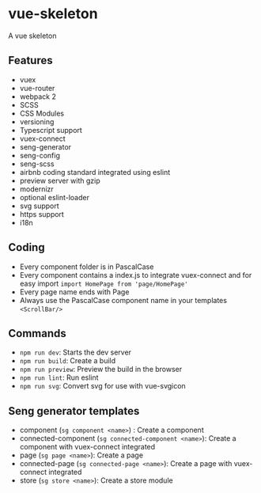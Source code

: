 # vue-skeleton
A vue skeleton

## Features

* vuex
* vue-router
* webpack 2 
* SCSS 
* CSS Modules
* versioning 
* Typescript support
* vuex-connect
* seng-generator
* seng-config
* seng-scss
* airbnb coding standard integrated using eslint
* preview server with gzip
* modernizr
* optional eslint-loader
* svg support
* https support
* i18n

## Coding

* Every component folder is in PascalCase
* Every component contains a index.js to integrate vuex-connect and for easy import ```import HomePage from 'page/HomePage'```
* Every page name ends with Page
* Always use the PascalCase component name in your templates ```<ScrollBar/>```

## Commands

* ```npm run dev```: Starts the dev server
* ```npm run build```: Create a build
* ```npm run preview```: Preview the build in the browser
* ```npm run lint```: Run eslint
* ```npm run svg```: Convert svg for use with vue-svgicon


## Seng generator templates

* component (```sg component <name>```) : Create a component 
* connected-component (```sg connected-component <name>```): Create a component with vuex-connect integrated 
* page (```sg page <name>```): Create a page
* connected-page (```sg connected-page <name>```): Create a page with vuex-connect integrated
* store (```sg store <name>```): Create a store module


